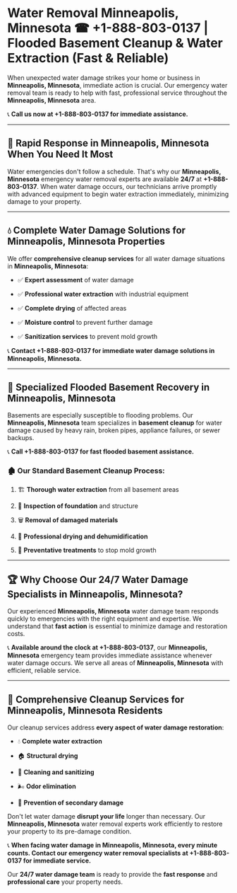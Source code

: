 # Water Removal Minneapolis, Minnesota ☎ +1-888-803-0137 | Flooded Basement Cleanup & Water Extraction (Fast & Reliable)

When unexpected water damage strikes your home or business in **Minneapolis, Minnesota**, immediate action is crucial. Our emergency water removal team is ready to help with fast, professional service throughout the **Minneapolis, Minnesota** area. 

📞 **Call us now at +1-888-803-0137 for immediate assistance.**

---

## 🚀 Rapid Response in Minneapolis, Minnesota When You Need It Most

Water emergencies don't follow a schedule. That's why our **Minneapolis, Minnesota** emergency water removal experts are available **24/7** at **+1-888-803-0137**. When water damage occurs, our technicians arrive promptly with advanced equipment to begin water extraction immediately, minimizing damage to your property.

---

## 💧 Complete Water Damage Solutions for Minneapolis, Minnesota Properties

We offer **comprehensive cleanup services** for all water damage situations in **Minneapolis, Minnesota**:

- ✅ **Expert assessment** of water damage  
- ✅ **Professional water extraction** with industrial equipment  
- ✅ **Complete drying** of affected areas  
- ✅ **Moisture control** to prevent further damage  
- ✅ **Sanitization services** to prevent mold growth  

📞 **Contact +1-888-803-0137 for immediate water damage solutions in Minneapolis, Minnesota.**

---

## 🌊 Specialized Flooded Basement Recovery in Minneapolis, Minnesota

Basements are especially susceptible to flooding problems. Our **Minneapolis, Minnesota** team specializes in **basement cleanup** for water damage caused by heavy rain, broken pipes, appliance failures, or sewer backups. 

📞 **Call +1-888-803-0137 for fast flooded basement assistance.**

### 🏚️ Our Standard Basement Cleanup Process:
1. 🏗️ **Thorough water extraction** from all basement areas  
2. 🔎 **Inspection of foundation** and structure  
3. 🗑️ **Removal of damaged materials**  
4. 💨 **Professional drying and dehumidification**  
5. 🚫 **Preventative treatments** to stop mold growth  

---

## 🏆 Why Choose Our 24/7 Water Damage Specialists in Minneapolis, Minnesota?

Our experienced **Minneapolis, Minnesota** water damage team responds quickly to emergencies with the right equipment and expertise. We understand that **fast action** is essential to minimize damage and restoration costs.

📞 **Available around the clock at +1-888-803-0137**, our **Minneapolis, Minnesota** emergency team provides immediate assistance whenever water damage occurs. We serve all areas of **Minneapolis, Minnesota** with efficient, reliable service.

---

## 🧹 Comprehensive Cleanup Services for Minneapolis, Minnesota Residents

Our cleanup services address **every aspect of water damage restoration**:

- 💧 **Complete water extraction**  
- 🏠 **Structural drying**  
- 🧼 **Cleaning and sanitizing**  
- 🌬️ **Odor elimination**  
- 🚫 **Prevention of secondary damage**  

Don't let water damage **disrupt your life** longer than necessary. Our **Minneapolis, Minnesota** water removal experts work efficiently to restore your property to its pre-damage condition.

📞 **When facing water damage in Minneapolis, Minnesota, every minute counts. Contact our emergency water removal specialists at +1-888-803-0137 for immediate service.**

Our **24/7 water damage team** is ready to provide the **fast response** and **professional care** your property needs.
